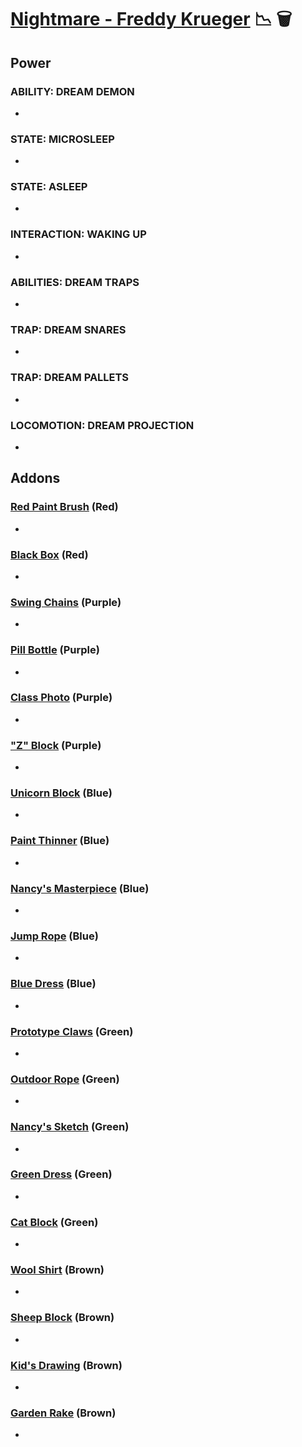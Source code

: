 # [Nightmare - Freddy Krueger](<https://deadbydaylight.wiki.gg/wiki/Freddy_Krueger>) 📉 🗑️

## Power

### ABILITY: DREAM DEMON

-


### STATE: MICROSLEEP

-


### STATE: ASLEEP

-


### INTERACTION: WAKING UP

-


### ABILITIES: DREAM TRAPS

-


### TRAP: DREAM SNARES

-


### TRAP: DREAM PALLETS

-


### LOCOMOTION: DREAM PROJECTION

-


## Addons

### [Red Paint Brush](<https://deadbydaylight.wiki.gg/wiki/Red_Paint_Brush>) (Red)

-


### [Black Box](<https://deadbydaylight.wiki.gg/wiki/Black_Box>) (Red)

-


### [Swing Chains](<https://deadbydaylight.wiki.gg/wiki/Swing_Chains>) (Purple)

-


### [Pill Bottle](<https://deadbydaylight.wiki.gg/wiki/Pill_Bottle>) (Purple)

-


### [Class Photo](<https://deadbydaylight.wiki.gg/wiki/Class_Photo>) (Purple)

-


### ["Z" Block](<https://deadbydaylight.wiki.gg/wiki/%22Z%22_Block>) (Purple)

-


### [Unicorn Block](<https://deadbydaylight.wiki.gg/wiki/Unicorn_Block>) (Blue)

-


### [Paint Thinner](<https://deadbydaylight.wiki.gg/wiki/Paint_Thinner>) (Blue)

-


### [Nancy's Masterpiece](<https://deadbydaylight.wiki.gg/wiki/Nancy%27s_Masterpiece>) (Blue)

-


### [Jump Rope](<https://deadbydaylight.wiki.gg/wiki/Jump_Rope_(Dream_Demon)>) (Blue)

-


### [Blue Dress](<https://deadbydaylight.wiki.gg/wiki/Blue_Dress>) (Blue)

-


### [Prototype Claws](<https://deadbydaylight.wiki.gg/wiki/Prototype_Claws>) (Green)

-


### [Outdoor Rope](<https://deadbydaylight.wiki.gg/wiki/Outdoor_Rope>) (Green)

-


### [Nancy's Sketch](<https://deadbydaylight.wiki.gg/wiki/Nancy%27s_Sketch>) (Green)

-


### [Green Dress](<https://deadbydaylight.wiki.gg/wiki/Green_Dress>) (Green)

-


### [Cat Block](<https://deadbydaylight.wiki.gg/wiki/Cat_Block>) (Green)

-


### [Wool Shirt](<https://deadbydaylight.wiki.gg/wiki/Wool_Shirt>) (Brown)

-


### [Sheep Block](<https://deadbydaylight.wiki.gg/wiki/Sheep_Block>) (Brown)

-


### [Kid's Drawing](<https://deadbydaylight.wiki.gg/wiki/Kid%27s_Drawing>) (Brown)

-


### [Garden Rake](<https://deadbydaylight.wiki.gg/wiki/Garden_Rake>) (Brown)

-
